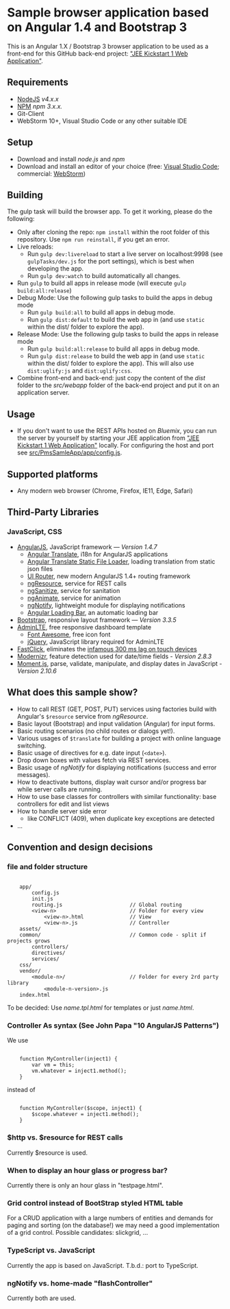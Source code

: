# Sample browser application based on Angular 1.4 and Bootstrap 3

This is an Angular 1.X / Bootstrap 3 browser application to be used as a front-end for this GitHub back-end project: ["JEE Kickstart 1  Web Application"](https://github.com/giraone/pms-sample-jee-01).

## Requirements
* [NodeJS](http://nodejs.org) *v4.x.x*
* [NPM](https://www.npmjs.com/) *npm 3.x.x.*
* Git-Client
* WebStorm 10+, Visual Studio Code or any other suitable IDE 

## Setup
* Download and install *node.js* and *npm*
* Download and install an editor of your choice (free: [Visual Studio Code](https://code.visualstudio.com/); commercial: [WebStorm](https://www.jetbrains.com/webstorm/))
 
## Building
The gulp task will build the browser app. To get it working, please do the following:
* Only after cloning the repo: `npm install` within the root folder of this repository. Use `npm run reinstall`, if you get an error.
* Live reloads:
  * Run `gulp dev:livereload` to start a live server on localhost:9998 (see `gulpTasks/dev.js` for the port settings), which is best when developing the app.
  * Run `gulp dev:watch` to build automatically all changes.
* Run `gulp` to build all apps in release mode (will execute `gulp build:all:release`)
* Debug Mode: Use the following gulp tasks to build the apps in debug mode
    * Run `gulp build:all` to build all apps in debug mode.
    * Run `gulp dist:default` to build the web app in (and use `static` within the dist/ folder to explore the app).
* Release Mode: Use the following gulp tasks to build the apps in release mode
    * Run `gulp build:all:release` to build all apps in debug mode.
    * Run `gulp dist:release` to build the web app in (and use `static` within the dist/ folder to explore the app). This will also use `dist:uglify:js` and `dist:uglify:css`.
* Combine front-end and back-end: just copy the content of the *dist* folder to the *src/webapp* folder of the back-end project and put it on an application server.

## Usage
* If you don't want to use the REST APIs hosted on *Bluemix*, you can run the server by yourself by starting your JEE application from ["JEE Kickstart 1  Web Application"](https://github.com/giraone/pms-sample-jee-01) locally. For configuring the host and port see [src/PmsSamleApp/app/config.js](src/PmsSamleApp/app/config.js).

## Supported platforms
* Any modern web browser (Chrome, Firefox, IE11, Edge, Safari)

## Third-Party Libraries
### JavaScript, CSS
* [AngularJS](https://angularjs.org/), JavaScript framework — *Version 1.4.7*
  * [Angular Translate](https://github.com/angular-translate/angular-translate), i18n for AngularJS applications
  * [Angular Translate Static File Loader](https://github.com/angular-translate/bower-angular-translate-loader-static-files), loading translation from static json files
  * [UI Router](https://github.com/angular-ui/ui-router), new modern AngularJS 1.4+ routing framework
  * [ngResource](https://docs.angularjs.org/api/ngResource), service for REST calls
  * [ngSanitize](https://docs.angularjs.org/api/ngSanitize), service for sanitation
  * [ngAnimate](https://docs.angularjs.org/api/ngAnimate), service for animation
  * [ngNotify](https://github.com/matowens/ng-notify), lightweight module for displaying notifications
  * [Angular Loading Bar](https://chieffancypants.github.io/angular-loading-bar/), an automatic loading bar
* [Bootstrap](http://getbootstrap.com/), responsive layout framework — *Version 3.3.5*
* [AdminLTE](https://almsaeedstudio.com/preview), free responsive dashboard template
  * [Font Awesome](https://fortawesome.github.io/Font-Awesome/), free icon font
  * [jQuery](https://jquery.com/), JavaScript library required for AdminLTE
* [FastClick](https://github.com/ftlabs/fastclick), eliminates the [infamous 300 ms lag on touch devices](http://developer.telerik.com/featured/300-ms-click-delay-ios-8/)
* [Modernizr](https://modernizr.com), feature detection used for date/time fields - *Version 2.8.3*
* [Moment.js](http://momentjs.com/), parse, validate, manipulate, and display dates in JavaScript - *Version 2.10.6*

## What does this sample show?
* How to call REST (GET, POST, PUT) services using factories build with Angular's `$resource` service from *ngResource*.
* Basic layout (Bootstrap) and input validation (Angular) for input forms.
* Basic routing scenarios (no child routes or dialogs yet!).
* Various usages of `$translate` for building a project with online language switching.
* Basic usage of directives for e.g. date input (`<date>`).
* Drop down boxes with values fetch via REST services.
* Basic usage of *ngNotify* for displaying notifications (success and error messages).
* How to deactivate buttons, display wait cursor and/or progress bar while server calls are running.
* How to use base classes for controllers with similar functionality: base controllers for edit and list views
* How to handle server side error
  * like CONFLICT (409), when duplicate key exceptions are detected
* ...

## Convention and design decisions

### file and folder structure

```

	app/
		config.js
		init.js
		routing.js						// Global routing
		<view-n>						// Folder for every view
			<view-n>.html				// View
			<view-n>.js					// Controller
	assets/
	common/								// Common code - split if projects grows
		controllers/
		directives/
		services/
	css/
	vendor/
		<module-n>/						// Folder for every 2rd party library
			<module-n-version>.js
	index.html

```

To be decided: Use *name.tpl.html* for templates or just *name.html*.

### Controller As syntax (See John Papa "10 AngularJS Patterns")
We use

```

	function MyController(inject1) {
        var vm = this;
		vm.whatever = inject1.method();
	}
```

instead of

```

	function MyController($scope, inject1) {
		$scope.whatever = inject1.method();
	}
```

### $http vs. $resource for REST calls

Currently $resource is used.

### When to display an hour glass or progress bar?

Currently there is only an hour glass in "testpage.html".

### Grid control instead of BootStrap styled HTML table

For a CRUD application with a large numbers of entities and demands for paging and sorting (on the database!) we may need a good implementation of a grid control. Possible candidates: slickgrid, ...

### TypeScript vs. JavaScript

Currently the app is based on JavaScript. T.b.d.: port to TypeScript.

### ngNotify vs. home-made "flashController"

Currently both are used.
